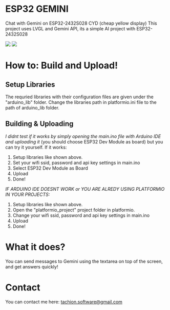 # ESP32 GEMINI
Chat with Gemini on ESP32-2432S028 CYD (cheap yellow display)
This project uses LVGL and Gemini API, its a simple AI project with ESP32-2432S028

![](https://github.com/MYusufY/lvgl-gemini/blob/main/examples/example_1.gif)
![](https://github.com/MYusufY/lvgl-gemini/blob/main/examples/example_2.gif)

# How to: Build and Upload!
## Setup Libraries
The requried libraries with their configuration files are given under the "arduino_lib" folder. Change the libraries path in platformio.ini file to the path of arduino_lib folder.

## Building & Uploading
*I didnt test if it works by simply opening the main.ino file with Arduino IDE and uploading it* (you should choose ESP32 Dev Module as board) but you can try it yourself. If it works:
1. Setup libraries like shown above.
2. Set your wifi ssid, password and api key settings in main.ino
3. Select ESP32 Dev Module as Board
4. Upload
5. Done!
   
*IF ARDUINO IDE DOESNT WORK or YOU ARE ALREDY USING PLATFORMIO IN YOUR PROJECTS:*
1. Setup libraries like shown above. 
2. Open the "platformio_project" project folder in platformio.
3. Change your wifi ssid, password and api key settings in main.ino
4. Upload
5. Done!

# What it does?
You can send messages to Gemini using the textarea on top of the screen, and get answers quickly!

# Contact
You can contact me here: 
tachion.software@gmail.com 

